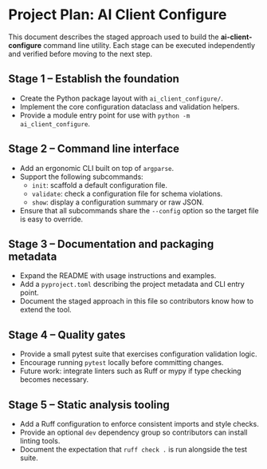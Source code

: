 # Project Plan: AI Client Configure

This document describes the staged approach used to build the **ai-client-configure**
command line utility. Each stage can be executed independently and verified before
moving to the next step.

## Stage 1 – Establish the foundation

- Create the Python package layout with `ai_client_configure/`.
- Implement the core configuration dataclass and validation helpers.
- Provide a module entry point for use with `python -m ai_client_configure`.

## Stage 2 – Command line interface

- Add an ergonomic CLI built on top of `argparse`.
- Support the following subcommands:
  - `init`: scaffold a default configuration file.
  - `validate`: check a configuration file for schema violations.
  - `show`: display a configuration summary or raw JSON.
- Ensure that all subcommands share the `--config` option so the target file is easy
  to override.

## Stage 3 – Documentation and packaging metadata

- Expand the README with usage instructions and examples.
- Add a `pyproject.toml` describing the project metadata and CLI entry point.
- Document the staged approach in this file so contributors know how to extend the
  tool.

## Stage 4 – Quality gates

- Provide a small pytest suite that exercises configuration validation logic.
- Encourage running `pytest` locally before committing changes.
- Future work: integrate linters such as Ruff or mypy if type checking becomes
  necessary.

## Stage 5 – Static analysis tooling

- Add a Ruff configuration to enforce consistent imports and style checks.
- Provide an optional `dev` dependency group so contributors can install linting tools.
- Document the expectation that `ruff check .` is run alongside the test suite.
